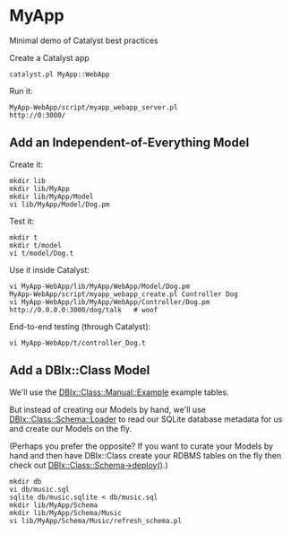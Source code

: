 MyApp
=====

Minimal demo of Catalyst best practices

Create a Catalyst app

    catalyst.pl MyApp::WebApp

Run it:

    MyApp-WebApp/script/myapp_webapp_server.pl
    http://0:3000/


Add an Independent-of-Everything Model
--------------------------------------

Create it:

    mkdir lib
    mkdir lib/MyApp
    mkdir lib/MyApp/Model
    vi lib/MyApp/Model/Dog.pm

Test it:

    mkdir t
    mkdir t/model
    vi t/model/Dog.t

Use it inside Catalyst:

    vi MyApp-WebApp/lib/MyApp/WebApp/Model/Dog.pm
    MyApp-WebApp/script/myapp_webapp_create.pl Controller Dog
    vi MyApp-WebApp/lib/MyApp/WebApp/Controller/Dog.pm
    http://0.0.0.0:3000/dog/talk   # woof

End-to-end testing (through Catalyst):

    vi MyApp-WebApp/t/controller_Dog.t


Add a DBIx::Class Model
-----------------------

We'll use the [DBIx::Class::Manual::Example](https://metacpan.org/module/DBIx::Class::Manual::Example) example tables.

But instead of creating our Models by hand, we'll use [DBIx::Class::Schema::Loader](https://metacpan.org/module/DBIx::Class::Schema::Loader) to read our SQLite database metadata for us and create our Models on the fly.

(Perhaps you prefer the opposite? If you want to curate your Models by hand and then have DBIx::Class create your RDBMS tables on the fly then check out [DBIx::Class::Schema->deploy()](https://metacpan.org/module/DBIx::Class::Schema#deploy).)

    mkdir db
    vi db/music.sql
    sqlite db/music.sqlite < db/music.sql
    mkdir lib/MyApp/Schema
    mkdir lib/MyApp/Schema/Music
    vi lib/MyApp/Schema/Music/refresh_schema.pl
     


